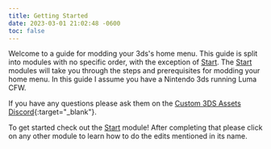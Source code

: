 ```yaml
---
title: Getting Started
date: 2023-03-01 21:02:48 -0600
toc: false
---
```


Welcome to a guide for modding your 3ds's home menu. This guide is split into modules with no specific order, with the exception of [Start](/start). The [Start](/start) modules will take you through the steps and prerequisites for modding your home menu. In this guide I assume you have a Nintendo 3ds running Luma CFW.

If you have any questions please ask them on the [Custom 3DS Assets Discord](https://discord.gg/0z7IGZ5Sv3D0mEN0){:target="_blank"}.

To get started check out the [Start](/start) module! After completing that please click on any other module to learn how to do the edits mentioned in its name.